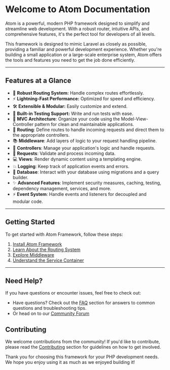 # Welcome to Atom Documentation

Atom is a powerful, modern PHP framework designed to simplify and streamline web development. With a robust router, intuitive APIs, and comprehensive features, it's the perfect tool for developers of all levels.  
  
This framework is designed to mimic Laravel as closely as possible, providing a familiar and powerful development experience. Whether you're building a small application or a large-scale enterprise system, Atom offers the tools and features you need to get the job done efficiently.

---

## Features at a Glance
- 🌟 **Robust Routing System:** Handle complex routes effortlessly.
- ⚡ **Lightning-Fast Performance:** Optimized for speed and efficiency.
- 🛠️ **Extensible & Modular:** Easily customize and extend.
- 🧪 **Built-in Testing Support:** Write and run tests with ease.
- 🚌 **MVC Architecture**: Organize your code using the Model-View-Controller pattern for clean and maintainable applications.
- 🚂 **Routing**: Define routes to handle incoming requests and direct them to the appropriate controllers.
- 📚 **Middleware**: Add layers of logic to your request handling pipeline.
- 🚎 **Controllers**: Manage your application's logic and handle requests.
- 🚎 **Requests**: Validate and process incoming data.
- 💻 **Views**: Render dynamic content using a templating engine.
- 💥 **Logging**: Keep track of application events and errors.
- 🍔 **Database**: Interact with your database using migrations and a query builder.
- ✨ **Advanced Features**: Implement security measures, caching, testing, dependency management, services, and more.
- ⚡ **Event System**: Handle events and listeners for decoupled and modular code.

---

## Getting Started
To get started with Atom Framework, follow these steps:

1. [Install Atom Framework](getting-started#installation)
2. [Learn About the Routing System](routing)
3. [Explore Middleware](middleware)
4. [Understand the Service Container](advanced/service-container)

---

## Need Help?
If you have questions or encounter issues, feel free to check out:
- Have questions? Check out the [FAQ](faq) section for answers to common questions and troubleshooting tips.
- Or head on to our [Community Forum](#)

## Contributing

We welcome contributions from the community! If you'd like to contribute, please read the [Contributing](contributing) section for guidelines on how to get involved.

Thank you for choosing this framework for your PHP development needs. We hope you enjoy using it as much as we enjoyed building it!